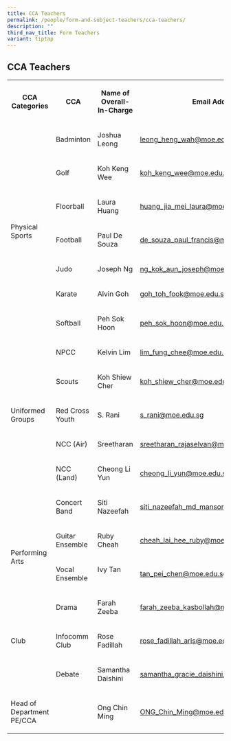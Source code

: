 ```yaml
---
title: CCA Teachers
permalink: /people/form-and-subject-teachers/cca-teachers/
description: ""
third_nav_title: Form Teachers
variant: tiptap
---
```

<h2>CCA Teachers</h2><table><tbody><tr><th rowspan="1" colspan="1"><p>CCA Categories</p></th><th rowspan="1" colspan="1"><p>CCA</p></th><th rowspan="1" colspan="1"><p>Name of Overall-In-Charge</p></th><th rowspan="1" colspan="1"><p>Email Address</p></th><th rowspan="1" colspan="1"><p></p></th></tr><tr><td rowspan="7" colspan="1"><p>Physical Sports</p></td><td rowspan="1" colspan="1"><p>Badminton</p></td><td rowspan="1" colspan="1"><p>Joshua Leong</p></td><td rowspan="1" colspan="1"><p><a href="mailto:leong_heng_wah@moe.edu.sg" rel="noopener noreferrer nofollow" target="_blank">leong_heng_wah@moe.edu.sg</a></p></td><td rowspan="1" colspan="1"><p></p></td></tr><tr><td rowspan="1" colspan="1"><p>Golf</p></td><td rowspan="1" colspan="1"><p>Koh Keng Wee</p></td><td rowspan="1" colspan="1"><p><a href="mailto:koh_keng_wee@moe.edu.sg" rel="noopener noreferrer nofollow" target="_blank">koh_keng_wee@moe.edu.sg</a></p></td><td rowspan="1" colspan="1"><p></p></td></tr><tr><td rowspan="1" colspan="1"><p>Floorball</p></td><td rowspan="1" colspan="1"><p>Laura Huang</p></td><td rowspan="1" colspan="1"><p><a href="mailto:huang_jia_mei_laura@moe.edu.sg" rel="noopener noreferrer nofollow" target="_blank">huang_jia_mei_laura@moe.edu.sg</a><br></p></td><td rowspan="1" colspan="1"><p></p></td></tr><tr><td rowspan="1" colspan="1"><p>Football</p></td><td rowspan="1" colspan="1"><p>Paul De Souza</p></td><td rowspan="1" colspan="1"><p><a href="mailto:de_souza_paul_francis@moe.edu.sg" rel="noopener noreferrer nofollow" target="_blank">de_souza_paul_francis@moe.edu.sg</a><br></p></td><td rowspan="1" colspan="1"><p></p></td></tr><tr><td rowspan="1" colspan="1"><p>Judo</p></td><td rowspan="1" colspan="1"><p>Joseph Ng</p></td><td rowspan="1" colspan="1"><p><a href="mailto:ng_kok_aun_joseph@moe.edu.sg" rel="noopener noreferrer nofollow" target="_blank">ng_kok_aun_joseph@moe.edu.sg</a></p></td><td rowspan="1" colspan="1"><p></p></td></tr><tr><td rowspan="1" colspan="1"><p>Karate</p></td><td rowspan="1" colspan="1"><p>Alvin Goh</p></td><td rowspan="1" colspan="1"><p><a href="mailto:goh_toh_fook@moe.edu.sg" rel="noopener noreferrer nofollow" target="_blank">goh_toh_fook@moe.edu.sg</a></p></td><td rowspan="1" colspan="1"><p></p></td></tr><tr><td rowspan="1" colspan="1"><p>Softball</p></td><td rowspan="1" colspan="1"><p>Peh Sok Hoon</p></td><td rowspan="1" colspan="1"><p><a href="mailto:peh_sok_hoon@moe.edu.sg" rel="noopener noreferrer nofollow" target="_blank">peh_sok_hoon@moe.edu.sg</a><br></p></td><td rowspan="1" colspan="1"><p></p></td></tr><tr><td rowspan="5" colspan="1"><p>Uniformed Groups</p></td><td rowspan="1" colspan="1"><p>NPCC</p></td><td rowspan="1" colspan="1"><p>Kelvin Lim</p></td><td rowspan="1" colspan="1"><p><a href="mailto:lim_fung_chee@moe.edu.sg" rel="noopener noreferrer nofollow" target="_blank">lim_fung_chee@moe.edu.sg</a></p></td><td rowspan="1" colspan="1"><p></p></td></tr><tr><td rowspan="1" colspan="1"><p>Scouts</p></td><td rowspan="1" colspan="1"><p>Koh Shiew Cher</p></td><td rowspan="1" colspan="1"><p><a href="mailto:koh_shiew_cher@moe.edu.sg" rel="noopener noreferrer nofollow" target="_blank">koh_shiew_cher@moe.edu.sg</a></p></td><td rowspan="1" colspan="1"><p></p></td></tr><tr><td rowspan="1" colspan="1"><p>Red Cross Youth</p></td><td rowspan="1" colspan="1"><p>S. Rani</p></td><td rowspan="1" colspan="1"><p><a href="mailto:s_rani@moe.edu.sg" rel="noopener noreferrer nofollow" target="_blank">s_rani@moe.edu.sg</a></p></td><td rowspan="1" colspan="1"><p></p></td></tr><tr><td rowspan="1" colspan="1"><p>NCC (Air)</p></td><td rowspan="1" colspan="1"><p>Sreetharan</p></td><td rowspan="1" colspan="1"><p><a href="mailto:sreetharan_rajaselvan@moe.edu.sg" rel="noopener noreferrer nofollow" target="_blank">sreetharan_rajaselvan@moe.edu.sg</a></p></td><td rowspan="1" colspan="1"><p></p></td></tr><tr><td rowspan="1" colspan="1"><p>NCC (Land)</p></td><td rowspan="1" colspan="1"><p>Cheong Li Yun</p></td><td rowspan="1" colspan="1"><p><a href="mailto:cheong_li_yun@moe.edu.sg" rel="noopener noreferrer nofollow" target="_blank">cheong_li_yun@moe.edu.sg</a></p></td><td rowspan="1" colspan="1"><p></p></td></tr><tr><td rowspan="4" colspan="1"><p>Performing Arts</p></td><td rowspan="1" colspan="1"><p>Concert Band</p></td><td rowspan="1" colspan="1"><p>Siti Nazeefah</p></td><td rowspan="1" colspan="1"><p><a href="mailto:siti_nazeefah_md_mansor@moe.edu.sg" rel="noopener noreferrer nofollow" target="_blank">siti_nazeefah_md_mansor@moe.edu.sg</a></p></td><td rowspan="1" colspan="1"><p></p></td></tr><tr><td rowspan="1" colspan="1"><p>Guitar Ensemble</p></td><td rowspan="1" colspan="1"><p>Ruby Cheah</p></td><td rowspan="1" colspan="1"><p><a href="mailto:cheah_lai_hee_ruby@moe.edu.sg" rel="noopener noreferrer nofollow" target="_blank">cheah_lai_hee_ruby@moe.edu.sg</a></p></td><td rowspan="1" colspan="1"><p></p></td></tr><tr><td rowspan="1" colspan="1"><p>Vocal Ensemble</p></td><td rowspan="1" colspan="1"><p>Ivy Tan<br><br></p></td><td rowspan="1" colspan="1"><p><a href="mailto:tan_pei_chen@moe.edu.sg" rel="noopener noreferrer nofollow" target="_blank">tan_pei_chen@moe.edu.sg</a></p></td><td rowspan="1" colspan="1"><p></p></td></tr><tr><td rowspan="1" colspan="1"><p>Drama</p></td><td rowspan="1" colspan="1"><p>Farah Zeeba</p></td><td rowspan="1" colspan="1"><p><a href="mailto:farah_zeeba_kasbollah@moe.edu.sg" rel="noopener noreferrer nofollow" target="_blank">farah_zeeba_kasbollah@moe.edu.sg</a><br></p></td><td rowspan="1" colspan="1"><p></p></td></tr><tr><td rowspan="1" colspan="1"><p>Club</p></td><td rowspan="1" colspan="1"><p>Infocomm Club</p></td><td rowspan="1" colspan="1"><p>Rose Fadillah</p></td><td rowspan="1" colspan="1"><p><a href="mailto:rose_fadillah_aris@moe.edu.sg" rel="noopener noreferrer nofollow" target="_blank">rose_fadillah_aris@moe.edu.sg</a></p></td><td rowspan="1" colspan="1"><p></p></td></tr><tr><td rowspan="1" colspan="1"><p></p></td><td rowspan="1" colspan="1"><p>Debate</p></td><td rowspan="1" colspan="1"><p>Samantha Daishini</p></td><td rowspan="1" colspan="1"><p><a href="mailto:samantha_gracie_daishini_thevan@moe.edu.sg" rel="noopener noreferrer nofollow" target="_blank">samantha_gracie_daishini_thevan@moe.edu.sg</a></p></td><td rowspan="1" colspan="1"><p></p></td></tr><tr><td rowspan="1" colspan="1"><p>Head of Department PE/CCA</p></td><td rowspan="1" colspan="1"><p></p></td><td rowspan="1" colspan="1"><p>Ong Chin Ming</p></td><td rowspan="1" colspan="1"><p><a href="mailto:ONG_Chin_Ming@moe.edu.sg" rel="noopener noreferrer nofollow" target="_blank">ONG_Chin_Ming@moe.edu.sg</a></p></td><td rowspan="1" colspan="1"><p></p></td></tr></tbody></table><p></p>
